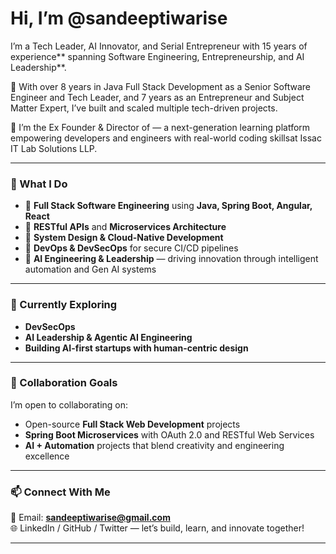 # Hi, I’m @sandeeptiwarise  

I’m a Tech Leader, AI Innovator, and Serial Entrepreneur with 15 years of experience** spanning Software Engineering, Entrepreneurship, and AI Leadership**.  

💼 With over 8 years in Java Full Stack Development as a Senior Software Engineer and Tech Leader, and 7 years as an Entrepreneur and Subject Matter Expert, I’ve built and scaled multiple tech-driven projects.

🚀 I’m the Ex Founder & Director of — a next-generation learning platform empowering developers and engineers with real-world coding skillsat Issac IT Lab Solutions LLP.

---

### 🧠 What I Do
- 🔹 **Full Stack Software Engineering** using **Java, Spring Boot, Angular, React**
- 🔹 **RESTful APIs** and **Microservices Architecture**
- 🔹 **System Design & Cloud-Native Development**
- 🔹 **DevOps & DevSecOps** for secure CI/CD pipelines
- 🔹 **AI Engineering & Leadership** — driving innovation through intelligent automation and Gen AI systems

---

### 🌱 Currently Exploring
- **DevSecOps**  
- **AI Leadership & Agentic AI Engineering**  
- **Building AI-first startups with human-centric design**

---

### 💞️ Collaboration Goals
I’m open to collaborating on:
- Open-source **Full Stack Web Development** projects  
- **Spring Boot Microservices** with OAuth 2.0 and RESTful Web Services  
- **AI + Automation** projects that blend creativity and engineering excellence  

---

### 📫 Connect With Me
📧 Email: **sandeeptiwarise@gmail.com**  
🌐 LinkedIn / GitHub / Twitter — let’s build, learn, and innovate together!  

---


